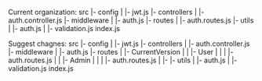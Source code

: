 Current organization:
src
    |- config
    |   |- jwt.js
    |- controllers
    |   |- auth.controller.js
    |- middleware
    |   |- auth.js
    |- routes
    |   |- auth.routes.js
    |- utils
    |   |- auth.js
    |   |- validation.js
    index.js


Suggest chagnes:
src
    |- config 
    |   |- jwt.js
    <!--Controller and Middleware ideally have the same organization as below but might be able to merge due to lots of overlapping code components (I'll look more into this)-->
    |- controllers
    |   |- auth.controller.js
    |- middleware
    |   |- auth.js
    |- routes
    |   |- CurrentVersion
    |   |   |- User                         <!--User and research role can live here-->
    |   |   |   |- auth.routes.js
    |   |   |- Admin
    |   |   |   |- auth.routes.js           <!--Admin routes-->
    |   |- <!--Beta future development can simply just create a folder and work off there-->
    <!--This should be ok to keep the same-->
    |- utils
    |   |- auth.js
    |   |- validation.js
    index.js
